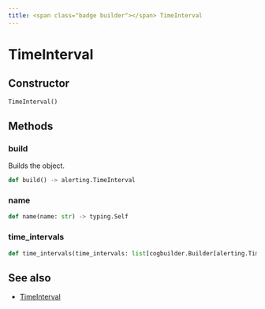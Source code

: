 ```yaml
---
title: <span class="badge builder"></span> TimeInterval
---
```

# <span class="badge builder"></span> TimeInterval

## Constructor

```python
TimeInterval()
```
## Methods

### <span class="badge object-method"></span> build

Builds the object.

```python
def build() -> alerting.TimeInterval
```

### <span class="badge object-method"></span> name

```python
def name(name: str) -> typing.Self
```

### <span class="badge object-method"></span> time_intervals

```python
def time_intervals(time_intervals: list[cogbuilder.Builder[alerting.TimeIntervalItem]]) -> typing.Self
```

## See also

 * <span class="badge object-type-class"></span> [TimeInterval](./object-TimeInterval.md)
